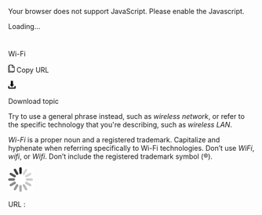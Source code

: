 Your browser does not support JavaScript. Please enable the Javascript.

Loading...

# 

Wi-Fi

![Copy URL](wi-fi_files/Copy.png)
Copy URL

![Download](wi-fi_files/Download.png)

Download topic

Try to use a general phrase instead, such as *wireless network*, or refer to the specific technology that you're describing, such as *wireless LAN*.

*Wi-Fi* is a proper noun and a registered trademark. Capitalize and hyphenate when referring specifically to Wi-Fi technologies. Don’t use *WiFi*, *wifi*, or *Wifi*. Don’t include the registered trademark symbol (®).

![In progress](wi-fi_files/activity-large.gif)

URL :
